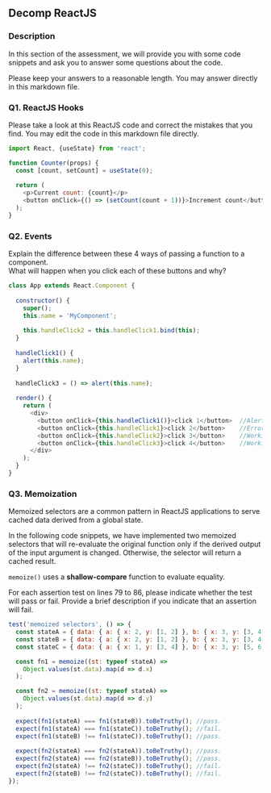 ## Decomp ReactJS

### Description
In this section of the assessment, we will provide you with some code snippets and ask you to answer some questions about the code. 

Please keep your answers to a reasonable length. You may answer directly in this markdown file.

### Q1. ReactJS Hooks
Please take a look at this ReactJS code and correct the mistakes that you find. You may edit the code in this markdown file directly.
```javascript
import React, {useState} from 'react';

function Counter(props) {
  const [count, setCount] = useState(0);
  
  return (
    <p>Current count: {count}</p>
    <button onClick={() => (setCount(count + 1))}>Increment count</button>
  );
}
```

### Q2. Events
Explain the difference between these 4 ways of passing a function to a component. </br>
What will happen when you click each of these buttons and why?

```javascript
class App extends React.Component {
  
  constructor() {
    super(); 
    this.name = 'MyComponent';
    
    this.handleClick2 = this.handleClick1.bind(this);
  }
  
  handleClick1() {
    alert(this.name);
  }
  
  handleClick3 = () => alert(this.name);
  
  render() {
    return (
      <div>
        <button onClick={this.handleClick1()}>click 1</button>  //Alert is displayed without pressing this button.  <button onClick={() => this.handleClick1()}>click 1</button>
        <button onClick={this.handleClick1}>click 2</button>    //Error, can't access this.
        <button onClick={this.handleClick2}>click 3</button>    //Working.
        <button onClick={this.handleClick3}>click 4</button>    //Working.
      </div>
    );
  }
}
```

### Q3. Memoization
Memoized selectors are a common pattern in ReactJS applications to serve cached data derived from a global state. 

In the following code snippets, we have implemented two memoized selectors that will re-evaluate the original function only if the derived output of the input argument is changed. Otherwise, the selector will return a cached result. 

`memoize()` uses a <strong>shallow-compare</strong> function to evaluate equality.

For each assertion test on lines 79 to 86, please indicate whether the test will pass or fail. Provide a brief description if you indicate that an assertion will fail.

```javascript
test('memoized selectors', () => {
  const stateA = { data: { a: { x: 2, y: [1, 2] }, b: { x: 3, y: [3, 4] } } };
  const stateB = { data: { a: { x: 2, y: [1, 2] }, b: { x: 3, y: [3, 4] } } };
  const stateC = { data: { a: { x: 1, y: [3, 4] }, b: { x: 3, y: [5, 6] } } };

  const fn1 = memoize((st: typeof stateA) =>
    Object.values(st.data).map(d => d.x)
  );

  const fn2 = memoize((st: typeof stateA) =>
    Object.values(st.data).map(d => d.y)
  );
  
  expect(fn1(stateA) === fn1(stateB)).toBeTruthy(); //pass.
  expect(fn1(stateA) === fn1(stateC)).toBeTruthy(); //fail.
  expect(fn1(stateB) !== fn1(stateC)).toBeTruthy(); //pass.
  
  expect(fn2(stateA) === fn2(stateA)).toBeTruthy(); //pass.
  expect(fn2(stateA) === fn2(stateB)).toBeTruthy(); //pass.
  expect(fn2(stateA) !== fn2(stateC)).toBeTruthy(); //fail.
  expect(fn2(stateB) !== fn2(stateC)).toBeTruthy(); //fail.
});
```
